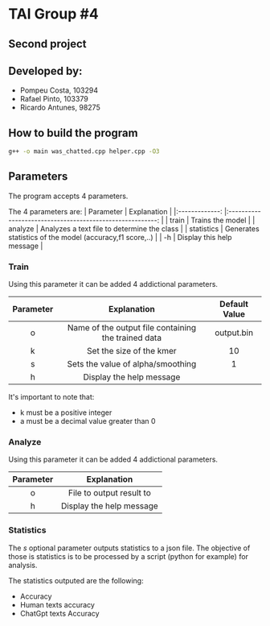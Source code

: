 # TAI Group #4
## Second project
## Developed by:
- Pompeu Costa, 103294
- Rafael Pinto, 103379
- Ricardo Antunes, 98275

## How to build the program
```bash
g++ -o main was_chatted.cpp helper.cpp -O3

```

## Parameters
The program accepts 4 parameters.

The 4 parameters are:
| Parameter 	   |            Explanation    	                                | 
|:-------------: |:--------------------------------------------------------:	|
|     train      |     Trains the model    	                                  |
|     analyze    |  Analyzes a text file to determine the class               |
|     statistics |  Generates statistics of the model (accuracy,f1 score,..) 	|
|     -h     	   |         Display this help message                        	|

### Train
  Using this parameter it can be added 4 addictional parameters.

| Parameter 	|                 Explanation                          | Default Value 	|
|:---------:	|:---------------------------------------------------: |:-------------:	|
|     o     	|  Name of the output file containing the trained data |  output.bin   	|
|     k     	|     Set the size of the kmer           	             |     10        	|
|     s     	|     Sets the value of alpha/smoothing 	             |     1       	  |
|     h     	|     Display the help message       	                 |              	|


It's important to note that:
- k must be a positive integer
- a must be a decimal value greater than 0

### Analyze

  Using this parameter it can be added 4 addictional parameters.

| Parameter 	|              Explanation               |
|:---------:	|:-------------------------------------: |
|     o     	|   File to output result to             |
|     h     	|     Display the help message           |



### Statistics
The *s* optional parameter outputs statistics to a json file. The objective of those is statistics is to be processed by a script (python for example) for analysis.

The statistics outputed are the following:
- Accuracy
- Human texts accuracy
- ChatGpt texts Accuracy
